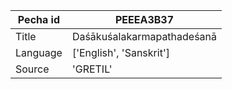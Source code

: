 |Pecha id | PEEEA3B37
| --- | --- 
|Title | Daśākuśalakarmapathadeśanā 
|Language | ['English', 'Sanskrit']
|Source | 'GRETIL'